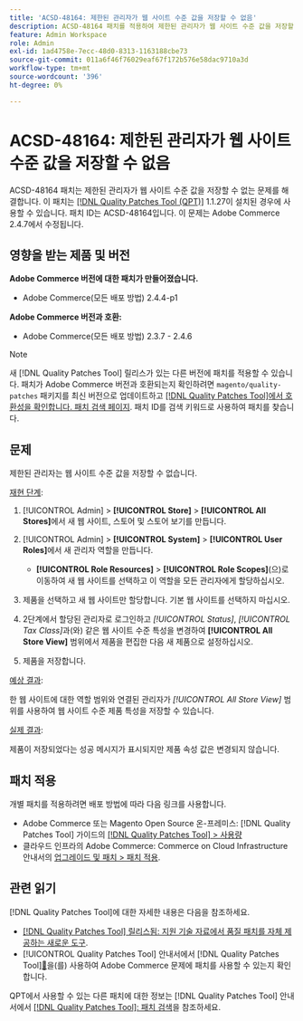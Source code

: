 ```yaml
---
title: 'ACSD-48164: 제한된 관리자가 웹 사이트 수준 값을 저장할 수 없음'
description: ACSD-48164 패치를 적용하여 제한된 관리자가 웹 사이트 수준 값을 저장할 수 없는 Adobe Commerce 문제를 해결합니다.
feature: Admin Workspace
role: Admin
exl-id: 1ad4758e-7ecc-48d0-8313-1163188cbe73
source-git-commit: 011a6f46f76029eaf67f172b576e58dac9710a3d
workflow-type: tm+mt
source-wordcount: '396'
ht-degree: 0%

---
```


# ACSD-48164: 제한된 관리자가 웹 사이트 수준 값을 저장할 수 없음

ACSD-48164 패치는 제한된 관리자가 웹 사이트 수준 값을 저장할 수 없는 문제를 해결합니다. 이 패치는 [[!DNL Quality Patches Tool (QPT)]](https://experienceleague.adobe.com/ko/docs/commerce-operations/tools/quality-patches-tool/quality-patches-tool-to-self-serve-quality-patches) 1.1.27이 설치된 경우에 사용할 수 있습니다. 패치 ID는 ACSD-48164입니다. 이 문제는 Adobe Commerce 2.4.7에서 수정됩니다.

## 영향을 받는 제품 및 버전

**Adobe Commerce 버전에 대한 패치가 만들어졌습니다.**

* Adobe Commerce(모든 배포 방법) 2.4.4-p1

**Adobe Commerce 버전과 호환:**

* Adobe Commerce(모든 배포 방법) 2.3.7 - 2.4.6

>[!NOTE]
>
>새 [!DNL Quality Patches Tool] 릴리스가 있는 다른 버전에 패치를 적용할 수 있습니다. 패치가 Adobe Commerce 버전과 호환되는지 확인하려면 `magento/quality-patches` 패키지를 최신 버전으로 업데이트하고 [[!DNL Quality Patches Tool]에서 호환성을 확인합니다. 패치 검색 페이지](https://experienceleague.adobe.com/tools/commerce-quality-patches/index.html?lang=ko). 패치 ID를 검색 키워드로 사용하여 패치를 찾습니다.

## 문제

제한된 관리자는 웹 사이트 수준 값을 저장할 수 없습니다.

<u>재현 단계</u>:

1. [!UICONTROL Admin] > **[!UICONTROL Store]** > **[!UICONTROL All Stores]**&#x200B;에서 새 웹 사이트, 스토어 및 스토어 보기를 만듭니다.
1. [!UICONTROL Admin] > **[!UICONTROL System]** > **[!UICONTROL User Roles]**&#x200B;에서 새 관리자 역할을 만듭니다.

   * **[!UICONTROL Role Resources]** > **[!UICONTROL Role Scopes]**(으)로 이동하여 새 웹 사이트를 선택하고 이 역할을 모든 관리자에게 할당하십시오.

1. 제품을 선택하고 새 웹 사이트만 할당합니다. 기본 웹 사이트를 선택하지 마십시오.
1. 2단계에서 할당된 관리자로 로그인하고 *[!UICONTROL Status]*, *[!UICONTROL Tax Class]*&#x200B;과(와) 같은 웹 사이트 수준 특성을 변경하여 **[!UICONTROL All Store View]** 범위에서 제품을 편집한 다음 새 제품으로 설정하십시오.
1. 제품을 저장합니다.

<u>예상 결과</u>:

한 웹 사이트에 대한 역할 범위와 연결된 관리자가 *[!UICONTROL All Store View]* 범위를 사용하여 웹 사이트 수준 제품 특성을 저장할 수 있습니다.

<u>실제 결과</u>:

제품이 저장되었다는 성공 메시지가 표시되지만 제품 속성 값은 변경되지 않습니다.

## 패치 적용

개별 패치를 적용하려면 배포 방법에 따라 다음 링크를 사용합니다.

* Adobe Commerce 또는 Magento Open Source 온-프레미스: [!DNL Quality Patches Tool] 가이드의 [[!DNL Quality Patches Tool] > 사용량](/help/tools/quality-patches-tool/usage.md)
* 클라우드 인프라의 Adobe Commerce: Commerce on Cloud Infrastructure 안내서의 [업그레이드 및 패치 > 패치 적용](https://experienceleague.adobe.com/docs/commerce-cloud-service/user-guide/develop/upgrade/apply-patches.html?lang=ko).

## 관련 읽기

[!DNL Quality Patches Tool]에 대한 자세한 내용은 다음을 참조하세요.

* [[!DNL Quality Patches Tool] 릴리스됨: 지원 기술 자료에서 품질 패치를 자체 제공하는 새로운 도구](https://experienceleague.adobe.com/ko/docs/commerce-operations/tools/quality-patches-tool/quality-patches-tool-to-self-serve-quality-patches).
* [!UICONTROL Quality Patches Tool] 안내서에서  [!DNL Quality Patches Tool][&#128279;](/help/tools/quality-patches-tool/patches-available-in-qpt/check-patch-for-magento-issue-with-magento-quality-patches.md)을(를) 사용하여 Adobe Commerce 문제에 패치를 사용할 수 있는지 확인합니다.


QPT에서 사용할 수 있는 다른 패치에 대한 정보는 [!DNL Quality Patches Tool] 안내서에서 [[!DNL Quality Patches Tool]: 패치 검색](https://experienceleague.adobe.com/tools/commerce-quality-patches/index.html?lang=ko)을 참조하세요.
